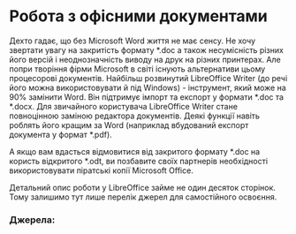 # Робота з офісними документами #

Дехто гадає, що без Microsoft Word життя не має сенсу. Не хочу звертати увагу на закритість формату *.doc а також несумісність різних його версій і неоднозначність виводу на друк на різних принтерах. Але попри творіння фірми Microsoft в світі існують альтернативи цьому процесорові документів. Найбільш розвинутий LibreOffice Writer (до речі його можна використовувати й під Windows) - інструмент, який може на 90% замінити Word. Він підтримує імпорт та експорт у формати *.doc та *.docx. Для звичайного користувача LibreOffice Writer стане повноцінною заміною редактора документів. Деякі функції навіть роблять його кращим за Word (наприклад вбудований експорт документа у формат *.pdf).

А якщо вам вдасться відмовитися від закритого формату *.doc на користь відкритого *.odt, ви позбавите своїх партнерів необхідності використовувати піратські копії Microsoft Office.

Детальний опис роботи у LibreOffice займе не один десяток сторінок. Тому залишимо тут лише перелік джерел для самостійного освоєння.

### Джерела: ###

<div style="page-break-after: always;"></div>

